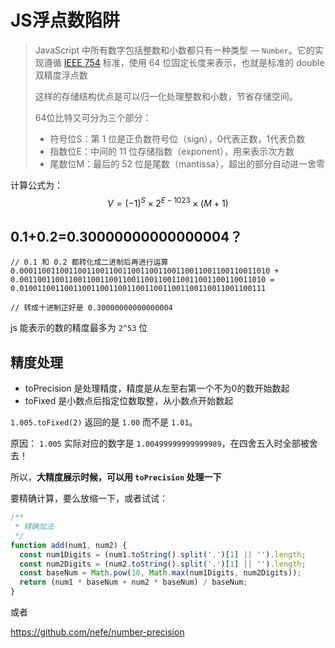 # JS浮点数陷阱

> JavaScript 中所有数字包括整数和小数都只有一种类型 — `Number`。它的实现遵循 [IEEE 754](https://link.zhihu.com/?target=http%3A//grouper.ieee.org/groups/754/) 标准，使用 64 位固定长度来表示，也就是标准的 double 双精度浮点数
>
> 这样的存储结构优点是可以归一化处理整数和小数，节省存储空间。
>
> 64位比特又可分为三个部分：
>
> - 符号位S：第 1 位是正负数符号位（sign），0代表正数，1代表负数
> - 指数位E：中间的 11 位存储指数（exponent），用来表示次方数
> - 尾数位M：最后的 52 位是尾数（mantissa），超出的部分自动进一舍零

计算公式为：
$$
V=(-1)^S \times 2^ {E-1023} \times (M+1)
$$

## 0.1+0.2=0.30000000000000004？

```text
// 0.1 和 0.2 都转化成二进制后再进行运算
0.00011001100110011001100110011001100110011001100110011010 +
0.0011001100110011001100110011001100110011001100110011010 =
0.0100110011001100110011001100110011001100110011001100111

// 转成十进制正好是 0.30000000000000004
```



js 能表示的数的精度最多为 `2^53` 位

## 精度处理

- toPrecision 是处理精度，精度是从左至右第一个不为0的数开始数起
- toFixed 是小数点后指定位数取整，从小数点开始数起

`1.005.toFixed(2)` 返回的是 `1.00` 而不是 `1.01`。

原因： `1.005` 实际对应的数字是 `1.00499999999999989`，在四舍五入时全部被舍去！

所以，**大精度展示时候，可以用 `toPrecision` 处理一下**

要精确计算，要么放缩一下，或者试试：

```js
/**
 * 精确加法
 */
function add(num1, num2) {
  const num1Digits = (num1.toString().split('.')[1] || '').length;
  const num2Digits = (num2.toString().split('.')[1] || '').length;
  const baseNum = Math.pow(10, Math.max(num1Digits, num2Digits));
  return (num1 * baseNum + num2 * baseNum) / baseNum;
} 
```

或者

<https://github.com/nefe/number-precision>



